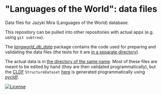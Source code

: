 # "Languages of the World": data files
Data files for Jazyki Mira (Languages of the World) database.

This repository can be pulled into other repositories 
with actual apps (e.g. using `git subtree`). 

The [*langworld_db_data*](langworld_db_data) package
contains the code used for preparing and validating 
the data files
(the tests for it are [in a separate directory](tests)).

The actual data is in [the directory of the same name](data).
Most of these files are meant to be edited by hand
(they are then validated programmatically), but the 
[CLDF](https://cldf.clld.org/) 
`StructureDataset` [here](data/cldf) is generated programmatically using 
[*pycldf*](https://github.com/cldf/pycldf).

[![License](https://licensebuttons.net/l/by/4.0/88x31.png)](https://creativecommons.org/licenses/by/4.0/)
